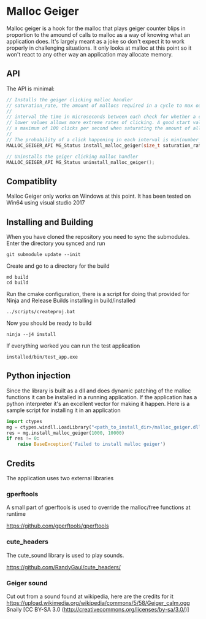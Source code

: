 # Malloc Geiger
Malloc geiger is a hook for the malloc that plays geiger counter blips in proportion to the amound of calls to malloc as a way of knowing what an application does. It's largely meant as a joke so don't expect it to work properly in challenging situations. It only looks at malloc at this point so it won't react to any other way an application may allocate memory.

## API
The API is minimal:
```cpp
// Installs the geiger clicking malloc handler
// saturation_rate, the amount of mallocs required in a cycle to max out the clicking
//
// interval the time in microseconds between each check for whether a click should be played or not.
// lower values allows more extreme rates of clicking. A good start value tends to be 10000 meaning
// a maximum of 100 clicks per second when saturating the amount of allocations
//
// The probability of a click happening in each interval is min(number_of_clicks/saturation_rate, 1.0)
MALLOC_GEIGER_API MG_Status install_malloc_geiger(size_t saturation_rate, size_t interval);

// Uninstalls the geiger clicking malloc handler
MALLOC_GEIGER_API MG_Status uninstall_malloc_geiger();
```

## Compatiblity
Malloc Geiger only works on Windows at this point. It has been tested on Win64 using visual studio 2017

## Installing and Building
When you have cloned the repository you need to sync the submodules.
Enter the directory you synced and run
```
git submodule update --init
```
Create and go to a directory for the build
```
md build
cd build
```
Run the cmake configuration, there is a script for doing that provided for Ninja and Release Builds installing in build/installed
```
../scripts/createproj.bat
```
Now you should be ready to build
```
ninja --j4 install
```
If everything worked you can run the test application
```
installed/bin/test_app.exe
```

## Python injection
Since the library is built as a dll and does dynamic patching of the malloc functions it can be installed in a running application. If the application has a python interpreter it's an excellent vector for making it happen.
Here is a sample script for installing it in an application
```python
import ctypes
mg = ctypes.windll.LoadLibrary("<path_to_install_dir>/malloc_geiger.dll") 
res = mg.install_malloc_geiger(1000, 10000)
if res != 0:
    raise BaseException('Failed to install malloc geiger')
```

## Credits
The application uses two external libraries
### gperftools
A small part of gperftools is used to override the malloc/free functions at runtime

https://github.com/gperftools/gperftools

### cute_headers
The cute_sound library is used to play sounds.

https://github.com/RandyGaul/cute_headers/
### Geiger sound
Cut out from a sound found at wikipedia, here are the credits for it
https://upload.wikimedia.org/wikipedia/commons/5/58/Geiger_calm.ogg
Snaily [CC BY-SA 3.0 (http://creativecommons.org/licenses/by-sa/3.0/)]
